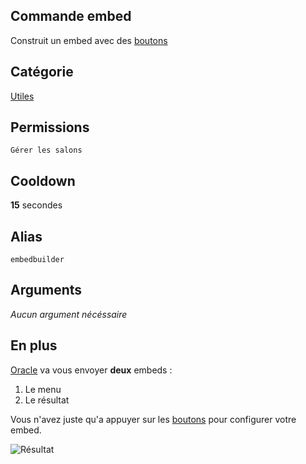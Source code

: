 ## Commande embed
Construit un embed avec des [boutons](../others/boutons.md)

## Catégorie
[Utiles](../categories/misc.md)

## Permissions
`Gérer les salons`

## Cooldown
**15** secondes

## Alias
`embedbuilder`

## Arguments
*Aucun argument nécéssaire*

## En plus
[Oracle](https://bit.ly/3NUdTvE) va vous envoyer **deux** embeds :
1. Le menu
2. Le résultat

Vous n'avez juste qu'a appuyer sur les [boutons](../others/boutons.md) pour configurer votre embed.

![Résultat](https://media.discordapp.net/attachments/976356791451529236/977572291611336734/unknown.png?width=495&height=612)